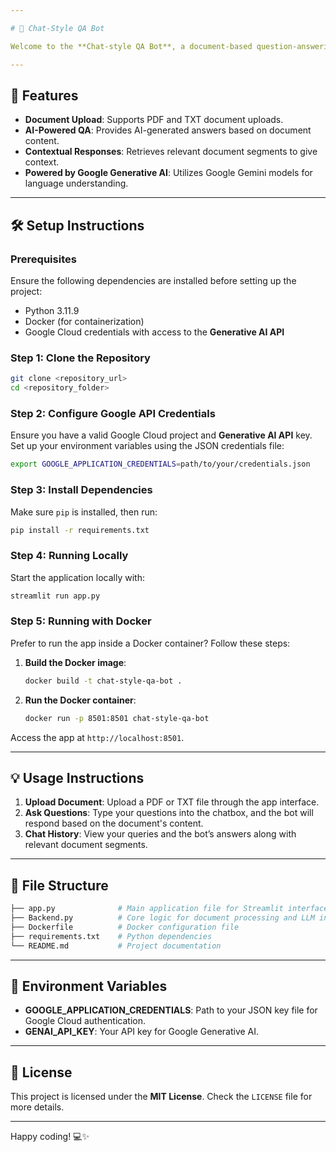 ```yaml
---

# 🧠 Chat-Style QA Bot

Welcome to the **Chat-style QA Bot**, a document-based question-answering application that leverages **LlamaIndex**, **ChromaDB**, and **Google Gemini** models for document embeddings and language understanding. It provides accurate, AI-generated responses based on the content of the uploaded document, which can be easily deployed with Docker and features an intuitive interface powered by **Streamlit**.

---
```


## 🚀 Features

- **Document Upload**: Supports PDF and TXT document uploads.
- **AI-Powered QA**: Provides AI-generated answers based on document content.
- **Contextual Responses**: Retrieves relevant document segments to give context.
- **Powered by Google Generative AI**: Utilizes Google Gemini models for language understanding.

---

## 🛠️ Setup Instructions

### Prerequisites

Ensure the following dependencies are installed before setting up the project:

- Python 3.11.9
- Docker (for containerization)
- Google Cloud credentials with access to the **Generative AI API**

### Step 1: Clone the Repository

```bash
git clone <repository_url>
cd <repository_folder>
```

### Step 2: Configure Google API Credentials

Ensure you have a valid Google Cloud project and **Generative AI API** key. Set up your environment variables using the JSON credentials file:

```bash
export GOOGLE_APPLICATION_CREDENTIALS=path/to/your/credentials.json
```

### Step 3: Install Dependencies

Make sure `pip` is installed, then run:

```bash
pip install -r requirements.txt
```

### Step 4: Running Locally

Start the application locally with:

```bash
streamlit run app.py
```

### Step 5: Running with Docker

Prefer to run the app inside a Docker container? Follow these steps:

1. **Build the Docker image**:

    ```bash
    docker build -t chat-style-qa-bot .
    ```

2. **Run the Docker container**:

    ```bash
    docker run -p 8501:8501 chat-style-qa-bot
    ```

Access the app at `http://localhost:8501`.

---

## 💡 Usage Instructions

1. **Upload Document**: Upload a PDF or TXT file through the app interface.
2. **Ask Questions**: Type your questions into the chatbox, and the bot will respond based on the document's content.
3. **Chat History**: View your queries and the bot’s answers along with relevant document segments.

---

## 📂 File Structure

```bash
├── app.py              # Main application file for Streamlit interface
├── Backend.py          # Core logic for document processing and LLM interactions
├── Dockerfile          # Docker configuration file
├── requirements.txt    # Python dependencies
└── README.md           # Project documentation
```

---

## 🔑 Environment Variables

- **GOOGLE_APPLICATION_CREDENTIALS**: Path to your JSON key file for Google Cloud authentication.
- **GENAI_API_KEY**: Your API key for Google Generative AI.

---

## 📝 License

This project is licensed under the **MIT License**. Check the `LICENSE` file for more details.

---

Happy coding! 💻✨



